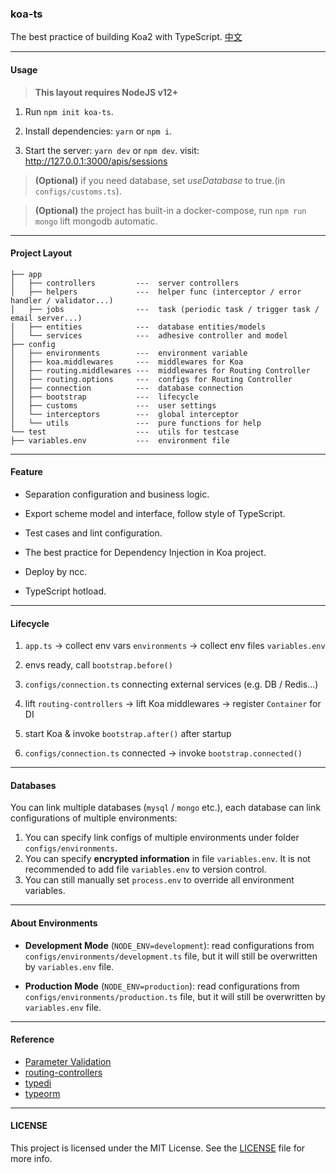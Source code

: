 ### koa-ts

The best practice of building Koa2 with TypeScript. [中文](/README_CN.md)

---

#### Usage

> **This layout requires NodeJS v12+**

1. Run `npm init koa-ts`.

2. Install dependencies: `yarn` or `npm i`.

3. Start the server: `yarn dev` or `npm dev`. visit: http://127.0.0.1:3000/apis/sessions

> **(Optional)** if you need database, set _useDatabase_ to true.(in `configs/customs.ts`).

> **(Optional)** the project has built-in a docker-compose, run `npm run mongo` lift mongodb automatic.

---

#### Project Layout

```
├── app
│   ├── controllers         ---  server controllers
│   ├── helpers             ---  helper func (interceptor / error handler / validator...)
│   ├── jobs                ---  task (periodic task / trigger task / email server...)
│   ├── entities            ---  database entities/models
│   └── services            ---  adhesive controller and model
├── config
│   ├── environments        ---  environment variable
│   ├── koa.middlewares     ---  middlewares for Koa
│   ├── routing.middlewares ---  middlewares for Routing Controller
│   ├── routing.options     ---  configs for Routing Controller
│   ├── connection          ---  database connection
│   ├── bootstrap           ---  lifecycle
│   ├── customs             ---  user settings
│   └── interceptors        ---  global interceptor
│   └── utils               ---  pure functions for help
└── test                    ---  utils for testcase
├── variables.env           ---  environment file
```

---

#### Feature

- Separation configuration and business logic.

- Export scheme model and interface, follow style of TypeScript.

- Test cases and lint configuration.

- The best practice for Dependency Injection in Koa project.

- Deploy by ncc.

- TypeScript hotload.

---

#### Lifecycle

1. `app.ts` -> collect env vars `environments` -> collect env files `variables.env`

2. envs ready, call `bootstrap.before()`

3. `configs/connection.ts` connecting external services (e.g. DB / Redis...)

4. lift `routing-controllers` -> lift Koa middlewares -> register `Container` for DI

5. start Koa &amp; invoke `bootstrap.after()` after startup

6. `configs/connection.ts` connected -> invoke `bootstrap.connected()`

---

#### Databases

You can link multiple databases (`mysql` / `mongo` etc.), each database can link configurations of multiple environments:

1. You can specify link configs of multiple environments under folder `configs/environments`.
2. You can specify **encrypted information** in file `variables.env`.
   It is not recommended to add file `variables.env` to version control.
3. You can still manually set `process.env` to override all environment variables.

---

#### About Environments

- **Development Mode** (`NODE_ENV=development`): read configurations from `configs/environments/development.ts` file, but it will still be overwritten by `variables.env` file.

- **Production Mode** (`NODE_ENV=production`): read configurations from `configs/environments/production.ts` file, but it will still be overwritten by `variables.env` file.

---

#### Reference

- [Parameter Validation](https://github.com/typestack/class-validator)
- [routing-controllers](https://github.com/typestack/routing-controllers)
- [typedi](https://github.com/typestack/typedi)
- [typeorm](https://github.com/typeorm/typeorm)

---

#### LICENSE

This project is licensed under the MIT License. See the [LICENSE](./LICENSE) file for more info.
